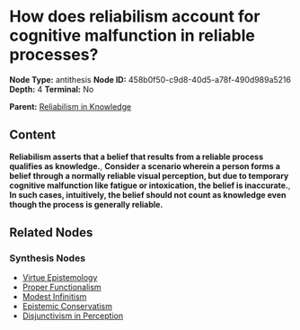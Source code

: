 # How does reliabilism account for cognitive malfunction in reliable processes?

**Node Type:** antithesis
**Node ID:** 458b0f50-c9d8-40d5-a78f-490d989a5216
**Depth:** 4
**Terminal:** No

**Parent:** [Reliabilism in Knowledge](reliabilism-in-knowledge-synthesis-a34331d7-97c3-4756-8df4-3055152f6455.md)

## Content

**Reliabilism asserts that a belief that results from a reliable process qualifies as knowledge.**, **Consider a scenario wherein a person forms a belief through a normally reliable visual perception, but due to temporary cognitive malfunction like fatigue or intoxication, the belief is inaccurate.**, **In such cases, intuitively, the belief should not count as knowledge even though the process is generally reliable.**

## Related Nodes

### Synthesis Nodes

- [Virtue Epistemology](virtue-epistemology-synthesis-823e3edf-79ff-4273-a7d6-6ea1302e027e.md)
- [Proper Functionalism](proper-functionalism-synthesis-9d320d17-d5cd-4433-ad00-91f46c6cf9e9.md)
- [Modest Infinitism](modest-infinitism-synthesis-74bd7139-6c87-496b-b89f-23deb9b5705d.md)
- [Epistemic Conservatism](epistemic-conservatism-synthesis-28c4247d-58e7-4aff-ab46-0ff93da6f1fc.md)
- [Disjunctivism in Perception](disjunctivism-in-perception-synthesis-04150500-f9a9-4b1e-a5b6-090e79c92645.md)

